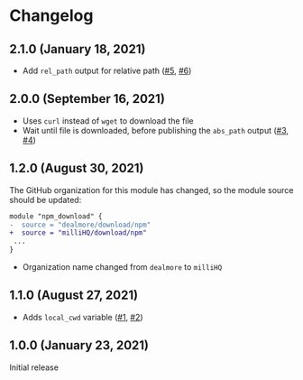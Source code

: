 # Changelog

## 2.1.0 (January 18, 2021)

- Add `rel_path` output for relative path ([#5](https://github.com/milliHQ/terraform-npm-download/issues/5), [#6](https://github.com/milliHQ/terraform-npm-download/pull/6))

## 2.0.0 (September 16, 2021)

- Uses `curl` instead of `wget` to download the file
- Wait until file is downloaded, before publishing the `abs_path` output ([#3](https://github.com/milliHQ/terraform-npm-download/issues/3), [#4](https://github.com/milliHQ/terraform-npm-download/pull/4))

## 1.2.0 (August 30, 2021)

The GitHub organization for this module has changed, so the module source should be updated:

```diff
module "npm_download" {
-  source = "dealmore/download/npm"
+  source = "milliHQ/download/npm"
 ...
}
```

- Organization name changed from `dealmore` to `milliHQ`

## 1.1.0 (August 27, 2021)

- Adds `local_cwd` variable ([#1](https://github.com/milliHQ/terraform-npm-download/pull/1), [#2](https://github.com/milliHQ/terraform-npm-download/pull/2))

## 1.0.0 (January 23, 2021)

Initial release
